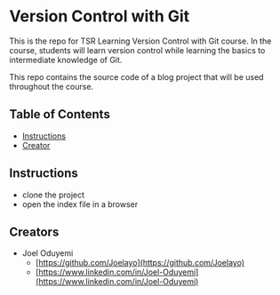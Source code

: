 # Version Control with Git

This is the repo for TSR Learning Version Control with Git course. In the course, students will learn version control while learning the basics to intermediate knowledge of Git.

This repo contains the source code of a blog project that will be used throughout the course.

## Table of Contents

* [Instructions](#instructions)
* [Creator](#creators)

## Instructions

* clone the project
* open the index file in a browser

## Creators

* Joel Oduyemi
    - [https://github.com/Joelayo](https://github.com/Joelayo)
    - [https://www.linkedin.com/in/Joel-Oduyemi](https://www.linkedin.com/in/Joel-Oduyemi)
